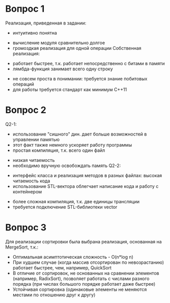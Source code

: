 # Вопрос 1

Реализация, приведенная в задании:
+ интуитивно понятна
- вычисление модуля сравнительно долгое
- громоздкая реализация для одной операции
Собственная реализация:
+ работает быстрее, т.к. работает непосредственно с битами в памяти
+ лямбда-функция занимает всего одну строку
- не совсем проста в понимании: требуется знание побитовых операций
- для работы требуется стандарт как минимум C++11

# Вопрос 2

Q2-1:
+ использование "сишного" дин. дает больше возможностей в управлении памятью
+ этот факт также немного ускоряет работу программы 
+ простая компиляция, т.к. всего один файл
- низкая читаемость
- необходимо вручную освобождать память
Q2-2:
+ интерфейс класса и реализация методов в разных файлах: высокая читаемость кода
+ использование STL-вектора облегчает написание кода и работу с контейнером
- более сложная компиляция, т.к. две единицы трансляции
- требуется подключение STL-библиотеки vector


# Вопрос 3

Для реализации сортировки была выбрана реализация, основанная на MergeSort, т.к.:
- Оптимальная асимптотическая сложность - O(n*log n)
- При худшем случае (когда массив отсортирован по невозрастанию) работает быстрее, чем, например, QuickSort
- В отличие от сортировок, не основанных на сравнении элементов (например, RadixSort), позволяет работать с числами разного порядка (при числах большого порядке работает даже быстрее)
- Устойчивая сортировка (одинаковые элементы не меняются местами по отношению друг к другу)